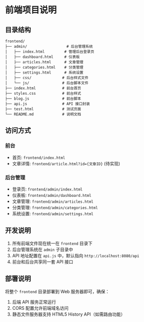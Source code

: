 # 前端项目说明

## 目录结构

```
frontend/
├── admin/                  # 后台管理系统
│   ├── index.html         # 管理后台登录页
│   ├── dashboard.html     # 仪表板
│   ├── articles.html      # 文章管理
│   ├── categories.html    # 分类管理
│   ├── settings.html      # 系统设置
│   ├── css/              # 后台样式文件
│   └── js/               # 后台脚本文件
├── index.html            # 前台首页
├── styles.css            # 前台样式
├── blog.js               # 前台脚本
├── api.js                # API 接口封装
├── test.html             # 测试页面
└── README.md             # 说明文档
```

## 访问方式

### 前台
- 首页: `frontend/index.html`
- 文章详情: `frontend/article.html?id={文章ID}` (待实现)

### 后台管理
- 登录页: `frontend/admin/index.html`
- 仪表板: `frontend/admin/dashboard.html`
- 文章管理: `frontend/admin/articles.html`
- 分类管理: `frontend/admin/categories.html`
- 系统设置: `frontend/admin/settings.html`

## 开发说明

1. 所有前端文件现在统一在 `frontend` 目录下
2. 后台管理系统在 `admin` 子目录中
3. API 地址配置在 `api.js` 中，默认指向 `http://localhost:8080/api`
4. 前台和后台共享同一套 API 接口

## 部署说明

将整个 `frontend` 目录部署到 Web 服务器即可，确保：
1. 后端 API 服务正常运行
2. CORS 配置允许前端域名访问
3. 静态文件服务器支持 HTML5 History API（如需路由功能）